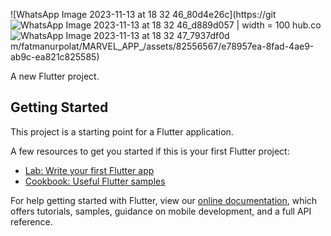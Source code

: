 ![WhatsApp Image 2023-11-13 at 18 32 46_80d4e26c](https://git ![WhatsApp Image 2023-11-13 at 18 32 46_d889d057 | width = 100](https://github.com/fatmanurpolat/MARVEL_APP_/assets/82556567/08b80016-e4df-431e-85f1-8ddd34e21e19)
hub.co![WhatsApp Image 2023-11-13 at 18 32 47_7937df0d](https://github.com/fatmanurpolat/MARVEL_APP_/assets/82556567/258d9663-5562-40fa-8803-4085393c5a56)
m/fatmanurpolat/MARVEL_APP_/assets/82556567/e78957ea-8fad-4ae9-ab9c-ea821c825585)


A new Flutter project.

## Getting Started

This project is a starting point for a Flutter application.

A few resources to get you started if this is your first Flutter project:

- [Lab: Write your first Flutter app](https://flutter.dev/docs/get-started/codelab)
- [Cookbook: Useful Flutter samples](https://flutter.dev/docs/cookbook)

For help getting started with Flutter, view our
[online documentation](https://flutter.dev/docs), which offers tutorials,
samples, guidance on mobile development, and a full API reference.
